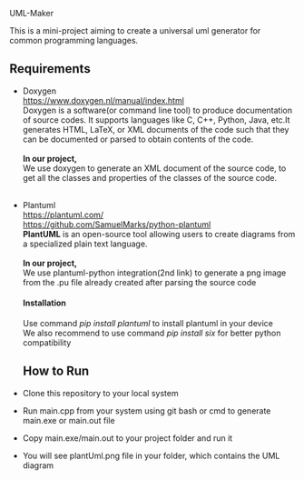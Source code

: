 UML-Maker

This is a mini-project aiming to create a universal uml generator for common programming languages.

## Requirements

- Doxygen<br>
  https://www.doxygen.nl/manual/index.html<br>
  Doxygen is a software(or command line tool) to produce documentation of source codes. It supports languages like C, C++, Python, Java, etc.It generates HTML, LaTeX, or XML documents of the code such that they can be documented or parsed to obtain contents of the code.<br> <br>
  **In our project,**<br>
  We use doxygen to generate an XML document of the source code, to get all the classes and properties of the classes of the source code.<br><br>
- Plantuml <br>https://plantuml.com/ <br>https://github.com/SamuelMarks/python-plantuml <br>**PlantUML** is an open-source tool allowing users to create diagrams from a specialized plain text language.<br><br>**In our project,**<br>We use plantuml-python integration(2nd link) to generate a png image from the .pu file already created after parsing the source code<br>
  
  #### **Installation**
  
  Use command *pip install plantuml* to install plantuml in your device<br>We also recommend to use command *pip install six* for better python compatibility<br>
  
  ## How to Run
  

- Clone this repository to your local system
- Run main.cpp from your system using git bash or cmd to generate main.exe or main.out file
- Copy main.exe/main.out to your project folder and run it
- You will see plantUml.png file in your folder, which contains the UML diagram
